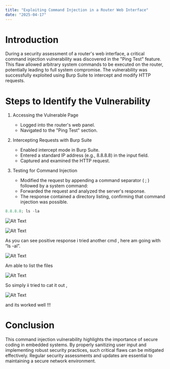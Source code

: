 ```yaml
---
title: "Exploiting Command Injection in a Router Web Interface"
date: "2025-04-17"
---
```


# Introduction

During a security assessment of a router's web interface, a critical command injection vulnerability was discovered in the "Ping Test" feature. This flaw allowed arbitrary system commands to be executed on the router, potentially leading to full system compromise. The vulnerability was successfully exploited using Burp Suite to intercept and modify HTTP requests.

# Steps to Identify the Vulnerability

1. Accessing the Vulnerable Page
   - Logged into the router's web panel.
   - Navigated to the "Ping Test" section.

2. Intercepting Requests with Burp Suite
   - Enabled intercept mode in Burp Suite.
   - Entered a standard IP address (e.g., 8.8.8.8) in the input field.
   - Captured and examined the HTTP request.

3. Testing for Command Injection
   - Modified the request by appending a command separator ( ; ) followed by a system command:
   - Forwarded the request and analyzed the server's response.
   - The response contained a directory listing, confirming that command injection was possible.

```javascript
8.8.8.8; ls -la 
```

![Alt Text]({{baseUrl}}/blogImages/blog6/0.png)

![Alt Text]({{baseUrl}}/blogImages/blog6/1.png)

As you can see positive response i tried another cmd , here am going with “ls -al”.

![Alt Text]({{baseUrl}}/blogImages/blog6/2.png)

Am able to list the files

![Alt Text]({{baseUrl}}/blogImages/blog6/3.png)

So simply ii tried to cat it out ,

![Alt Text]({{baseUrl}}/blogImages/blog6/4.png)

and its worked well !!!

# Conclusion

This command injection vulnerability highlights the importance of secure coding in embedded systems. By properly sanitizing user input and implementing robust security practices, such critical flaws can be mitigated effectively. Regular security assessments and updates are essential to maintaining a secure network environment.